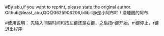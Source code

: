 #By abu,if you want to reprint, please state the original author.
Github@least_abu,QQ@3625906206,bilibili@是小阿布吖 / 没睡醒的阿布.

#使用说明：
先输入间隔时间和按左键还是右键，之后按n键开始，m键停止，r键退出程序